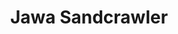 ---
mission_id: sandcraw
editorsChoice:
title: "Jawa Sandcrawler"
authors: 
    - "Rolobo"
date:
filename: "jawasand.zip"
description: "C3PO has been kidnapped by Jawas!  The droid carries valuable information for the Rebels.  You have managed to get inside the crawler believed to be carrying C3PO.  Now you must search the vessel and rescue the precious droid.  The Rebels can't do without him!"
cover: "sandcraw.png"
levelReplaced:	SECBASE
difficulty: no
bm:	no
fme: no
wax: yes
three_do: yes
voc: yes
gmd: no
vue: no
lfd: no
base: "New level from scratch" 
editors: "Dark Forge 0.993"

---